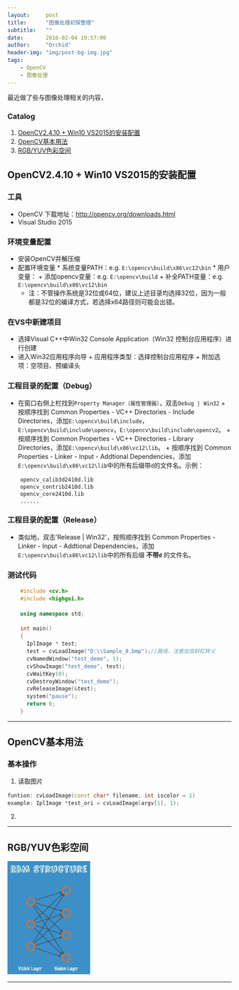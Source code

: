 ```yaml
---
layout:     post
title:      "图像处理初探整理"
subtitle:   ""
date:       2016-02-04 19:57:00
author:     "Orchid"
header-img: "img/post-bg-img.jpg"
tags:
    - OpenCV
    - 图像处理
---
```

<script type="text/javascript" src="http://cdn.mathjax.org/mathjax/latest/MathJax.js?config=default"></script>

最近做了些与图像处理相关的内容，

### Catalog

1.  [OpenCV2.4.10 + Win10 VS2015的安装配置](#opencv2410-win10-vs2015)
2.  [OpenCV基本用法](#opencv)
3.  [RGB/YUV色彩空间](#rgbyuv)

## OpenCV2.4.10 + Win10 VS2015的安装配置

### **工具**
- OpenCV 下载地址：http://opencv.org/downloads.html
- Visual Studio 2015

### **环境变量配置**
- 安装OpenCV并解压缩
- 配置环境变量
		* 系统变量PATH：e.g. `E:\opencv\build\x86\vc12\bin`
		* 用户变量：
			+ 添加opencv变量：e.g. `E:\opencv\build`
			+ 补全PATH变量：e.g. `E:\opencv\build\x86\vc12\bin`
	- 注：不管操作系统是32位或64位，建议上述目录均选择32位，因为一般都是32位的编译方式，若选择x64路径则可能会出错。

### **在VS中新建项目**
- 选择Visual C++中Win32 Console Application（Win32 控制台应用程序）进行创建
- 进入Win32应用程序向导
		+ 应用程序类型：选择控制台应用程序
		+ 附加选项：空项目、预编译头

### **工程目录的配置（Debug）**
- 在窗口右侧上栏找到`Property Manager（属性管理器）`，双击`Debug | Win32`
		+ 按顺序找到 Common Properties - VC++ Directories - Include Directories，添加`E:\opencv\build\include`，`E:\opencv\build\include\opencv`，`E:\opencv\build\include\opencv2`。
		+ 按顺序找到 Common Properties - VC++ Directories - Library Directories，添加`E:\opencv\build\x86\vc12\lib`。
		+ 按顺序找到 Common Properties - Linker - Input - Addtional Dependencies，添加`E:\opencv\build\x86\vc12\lib`中的所有后缀带`d`的文件名。示例：

```
	opencv_calib3d2410d.lib
	opencv_contrib2410d.lib
	opencv_core2410d.lib
	......
```

### **工程目录的配置（Release）**
 - 类似地，双击'Release | Win32'，按照顺序找到 Common Properties - Linker - Input - Addtional Dependencies，添加`E:\opencv\build\x86\vc12\lib`中的所有后缀 **不带`d`** 的文件名。

### **测试代码**

```cpp
    #include <cv.h>
    #include <highgui.h>

    using namespace std;

    int main()
    {
	  IplImage * test;
	  test = cvLoadImage("D:\\Sample_8.bmp");//路径，注意加双斜杠转义
	  cvNamedWindow("test_demo", 1);
	  cvShowImage("test_demo", test);
	  cvWaitKey(0);
	  cvDestroyWindow("test_demo");
	  cvReleaseImage(&test);
	  system("pause");
	  return 0;
	}
```
---

## OpenCV基本用法

### **基本操作**

1. 读取图片
```cpp
funtion: cvLoadImage(const char* filename, int iscolor = 1)
example: IplImage *test_ori = cvLoadImage(argv[1], 1);
```
2. 


---

## RGB/YUV色彩空间

![img](/img/in-post/post-DLS/RBM_structure.png)

---